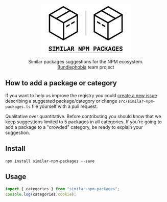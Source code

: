 <div align="center">
  <a href="https://bundlephobia.com/">
    <img src="logo.png" width="278" height="168" alt="similar-npm-packages" />
  </a>
</div>

<div align="center">
  Similar packages suggestions for the NPM ecosystem.<br />
  <a href="https://bundlephobia.com/">Bundlephobia</a> team project
</div>

## How to add a package or category

If you want to help us improve the registry you could [create a new issue](https://github.com/pastelsky/similar-npm-packages/issues/new) describing a suggested package/category or change `src/similar-npm-packages.ts` file yourself with a pull request.

Qualitative over quantitative. Before contributing you should know that we keep suggestions limited to 5 packages in all categories. If you're going to add a package to a "crowded" category, be ready to explain your suggestion.

## Install

```
npm install similar-npm-packages --save
```

## Usage

```js
import { categories } from "similar-npm-packages";
console.log(categories.cookie);
```

